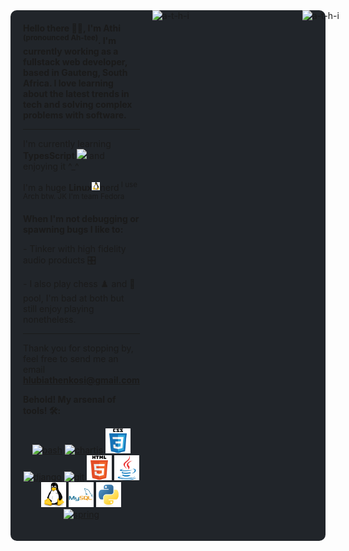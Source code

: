 <div style="background-color: #21252a; border-radius: 10px; border-none; display: flex; justify-content: space-between;">
  <div style="width: 70%; padding: 20px; text-align: left;">
    <strong>Hello there 👋🏾, I'm Athi <sup>(pronounced Ah-tee)</sup>. I'm currently working as a fullstack web developer, based in Gauteng, South Africa. I love learning about the latest trends in tech and solving complex problems with software.</strong>
    <hr>
    <p>I'm currently learning <strong>TypesScript </strong><img height="13" src="https://www.vectorlogo.zone/logos/typescriptlang/typescriptlang-icon.svg"> and enjoying it ^_^</p>
    <p>I'm a huge <strong>Linux</strong><img height="13" src="https://raw.githubusercontent.com/devicons/devicon/master/icons/linux/linux-original.svg">nerd<sup> I use Arch btw. JK I'm team Fedora</sup></p></p>
    <strong>When I'm not debugging or spawning bugs I like to:</strong>
    <p>- Tinker with high fidelity audio products 🎛️</p>
    <p>- I also play chess ♟️ and 🎱 pool, I'm bad at both but still enjoy playing nonetheless.</p>
    <hr>
    <p>Thank you for stopping by, feel free to send me an email <strong> <a href="mailto:hlubiathenkosi@gmail.com">hlubiathenkosi@gmail.com</a></strong></p>
    <strong>Behold! My arsenal of tools! 🛠️:</strong>
    <p style="text-align: center;">
      <a href="https://www.gnu.org/software/bash/" target="_blank" rel="noreferrer"><img src="https://www.vectorlogo.zone/logos/gnu_bash/gnu_bash-icon.svg" alt="bash" width="40" height="40"/></a>
      <a href="https://www.chartjs.org" target="_blank" rel="noreferrer"><img src="https://www.chartjs.org/media/logo-title.svg" alt="chartjs" width="40" height="40"/></a>
      <a href="https://www.w3schools.com/css/" target="_blank" rel="noreferrer"><img src="https://raw.githubusercontent.com/devicons/devicon/master/icons/css3/css3-original-wordmark.svg" alt="css3" width="40" height="40"/></a>
      <a href="https://www.djangoproject.com/" target="_blank" rel="noreferrer"><img src="https://cdn.worldvectorlogo.com/logos/django.svg" alt="django" width="40" height="40"/></a>
      <a href="https://git-scm.com/" target="_blank" rel="noreferrer"><img src="https://www.vectorlogo.zone/logos/git-scm/git-scm-icon.svg" alt="git" width="40" height="40"/></a>
      <a href="https://www.w3.org/html/" target="_blank" rel="noreferrer"><img src="https://raw.githubusercontent.com/devicons/devicon/master/icons/html5/html5-original-wordmark.svg" alt="html5" width="40" height="40"/></a>
      <a href="https://www.java.com" target="_blank" rel="noreferrer"><img src="https://raw.githubusercontent.com/devicons/devicon/master/icons/java/java-original.svg" alt="java" width="40" height="40"/></a>
      <a href="https://www.linux.org/" target="_blank" rel="noreferrer"><img src="https://raw.githubusercontent.com/devicons/devicon/master/icons/linux/linux-original.svg" alt="linux" width="40" height="40"/></a>
      <a href="https://www.mysql.com/" target="_blank" rel="noreferrer"><img src="https://raw.githubusercontent.com/devicons/devicon/master/icons/mysql/mysql-original-wordmark.svg" alt="mysql" width="40" height="40"/></a>
      <a href="https://www.python.org" target="_blank" rel="noreferrer"><img src="https://raw.githubusercontent.com/devicons/devicon/master/icons/python/python-original.svg" alt="python" width="40" height="40"/></a>
      <a href="https://spring.io/" target="_blank" rel="noreferrer"><img src="https://www.vectorlogo.zone/logos/springio/springio-icon.svg" alt="spring" width="40" height="40"/></a>
    </p>
  </div>
  <hr>
  <div style="display: flex; justify-content: space-between;">
  <img src="https://github-readme-stats.vercel.app/api/top-langs?username=a-t-h-i&show_icons=true&locale=en&layout=compact" alt="a-t-h-i" style="height: 14vw; width: 25vw;"/>
  <img src="https://github-readme-stats.vercel.app/api?username=a-t-h-i&show_icons=true&locale=en" alt="a-t-h-i" style="height: 14vw; width: 25vw;"/>
</div>
</div>


